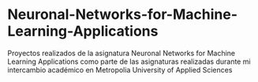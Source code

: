 # Neuronal-Networks-for-Machine-Learning-Applications
Proyectos realizados de la asignatura Neuronal Networks for Machine Learning Applications como parte de las asignaturas realizadas durante mi intercambio académico en Metropolia University of Applied Sciences
